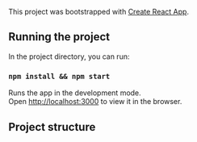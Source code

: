 This project was bootstrapped with [Create React App](https://github.com/facebook/create-react-app).

## Running the project

In the project directory, you can run:

### `npm install && npm start`

Runs the app in the development mode.<br />
Open [http://localhost:3000](http://localhost:3000) to view it in the browser.

## Project structure
